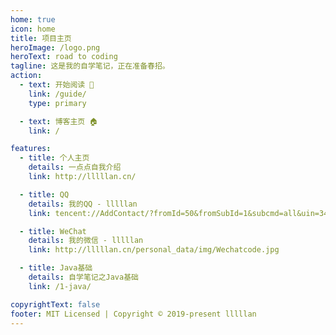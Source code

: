 ```yaml
---
home: true
icon: home
title: 项目主页
heroImage: /logo.png
heroText: road to coding
tagline: 这是我的自学笔记，正在准备春招。
action:
  - text: 开始阅读 🚩
    link: /guide/
    type: primary

  - text: 博客主页 🏠
    link: /

features:
  - title: 个人主页 
    details: 一点点自我介绍
    link: http://lllllan.cn/

  - title: QQ
    details: 我的QQ - lllllan
    link: tencent://AddContact/?fromId=50&fromSubId=1&subcmd=all&uin=342310798

  - title: WeChat
    details: 我的微信 - lllllan
    link: http://lllllan.cn/personal_data/img/Wechatcode.jpg

  - title: Java基础
    details: 自学笔记之Java基础
    link: /1-java/

copyrightText: false
footer: MIT Licensed | Copyright © 2019-present lllllan
---
```




